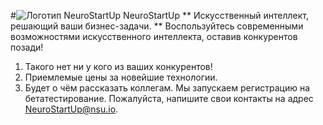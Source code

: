 #![Логотип NeuroStartUp](img/NeuroStartUpIcon.png) NeuroStartUp
** Искусственный интеллект, решающий ваши бизнес-задачи. ** Воспользуйтесь современными возможностями искусственного интеллекта, оставив конкурентов позади!
1. Такого нет ни у кого из ваших конкурентов!
2. Приемлемые цены за новейшие технологии.
3. Будет о чём рассказать коллегам.
Мы запускаем регистрацию на бетатестирование. Пожалуйста, напишите свои контакты на адрес [NeuroStartUp@nsu.io](mailto:NeuroStartUp@nsu.io).
